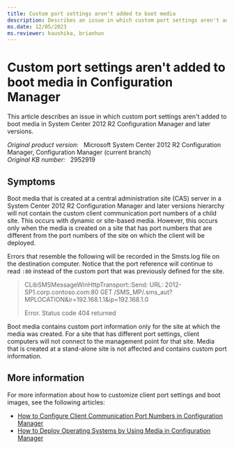 ```yaml
---
title: Custom port settings aren't added to boot media
description: Describes an issue in which custom port settings aren't added to boot media in Configuration Manager.
ms.date: 12/05/2023
ms.reviewer: kaushika, brianhun
---
```

# Custom port settings aren't added to boot media in Configuration Manager

This article describes an issue in which custom port settings aren't added to boot media in System Center 2012 R2 Configuration Manager and later versions.

_Original product version:_ &nbsp; Microsoft System Center 2012 R2 Configuration Manager, Configuration Manager (current branch)  
_Original KB number:_ &nbsp; 2952919

## Symptoms

Boot media that is created at a central administration site (CAS) server in a System Center 2012 R2 Configuration Manager and later versions hierarchy will not contain the custom client communication port numbers of a child site. This occurs with dynamic or site-based media. However, this occurs only when the media is created on a site that has port numbers that are different from the port numbers of the site on which the client will be deployed.

Errors that resemble the following will be recorded in the Smsts.log file on the destination computer. Notice that the port reference will continue to read `:80` instead of the custom port that was previously defined for the site.

> CLibSMSMessageWinHttpTransport::Send: URL: 2012-SP1.corp.contoso.com:80  GET /SMS_MP/.sms_aut?MPLOCATION&ir=192.168.1.1&ip=192.168.1.0
>
> Error. Status code 404 returned

Boot media contains custom port information only for the site at which the media was created. For a site that has different port settings, client computers will not connect to the management point for that site. Media that is created at a stand-alone site is not affected and contains custom port information.

## More information

For more information about how to customize client port settings and boot images, see the following articles:

- [How to Configure Client Communication Port Numbers in Configuration Manager](/previous-versions/system-center/system-center-2012-R2/gg712276(v=technet.10))
- [How to Deploy Operating Systems by Using Media in Configuration Manager](/previous-versions/system-center/system-center-2012-R2/hh397285(v=technet.10))
